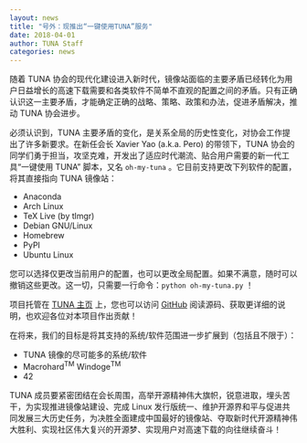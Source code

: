 ```yaml
---
layout: news
title: "号外：现推出“一键使用TUNA”服务"
date: 2018-04-01
author: TUNA Staff
categories: news
---
```


随着 TUNA 协会的现代化建设进入新时代，镜像站面临的主要矛盾已经转化为用户日益增长的高速下载需要和各类软件不简单不直观的配置之间的矛盾。只有正确认识这一主要矛盾，才能确定正确的战略、策略、政策和办法，促进矛盾解决，推动 TUNA 协会进步。

必须认识到，TUNA 主要矛盾的变化，是关系全局的历史性变化，对协会工作提出了许多新要求。在新任会长 Xavier Yao (a.k.a. Pero) 的带领下，TUNA 协会的同学们勇于担当，攻坚克难，开发出了适应时代潮流、贴合用户需要的新一代工具“一键使用 TUNA” 脚本，又名 `oh-my-tuna` 。它目前支持更改下列软件的配置，将其直接指向 TUNA 镜像站：

- Anaconda
- Arch Linux
- TeX Live (by tlmgr)
- Debian GNU/Linux
- Homebrew
- PyPI
- Ubuntu Linux

您可以选择仅更改当前用户的配置，也可以更改全局配置。如果不满意，随时可以撤销这些更改。这一切，只需要一行命令：`python oh-my-tuna.py` ！

项目托管在 [TUNA 主页](https://tuna.moe/oh-my-tuna) 上，您也可以访问 [GitHub](https://github.com/tuna/oh-my-tuna) 阅读源码、获取更详细的说明，也欢迎各位对本项目作出贡献！

在将来，我们的目标是将其支持的系统/软件范围进一步扩展到（包括且不限于）：

* TUNA 镜像的尽可能多的系统/软件
* Macrohard<sup>TM</sup> Windoge<sup>TM</sup>
* 42

TUNA 成员要紧密团结在会长周围，高举开源精神伟大旗帜，锐意进取，埋头苦干，为实现推进镜像站建设、完成 Linux 发行版统一、维护开源界和平与促进共同发展三大历史任务，为决胜全面建成中国最好的镜像站、夺取新时代开源精神伟大胜利、实现社区伟大复兴的开源梦、实现用户对高速下载的向往继续奋斗！